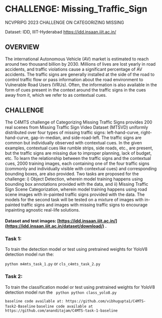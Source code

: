 # CHALLENGE: Missing_Traffic_Sign
NCVPRIPG 2023 CHALLENGE ON CATEGORIZING MISSING

Dataset: IDD, IIIT-Hyderabad https://idd.insaan.iiit.ac.in/
## OVERVIEW
The international Autonomous Vehicle (AV) market is estimated to reach around two thousand billion by 2030. Millions of lives are lost yearly in road accidents, and traffic violations cause a significant percentage of AV accidents. The traffic signs are generally installed at the side of the road to control traffic flow or pass information about the road environment to Vulnerable Road Users (VRUs). Often, the information is also available in the form of cues present in the context around the traffic signs in the cues away from it, which we refer to as contextual cues.

## CHALLENGE
The C4MTS challenge of Categorizing Missing Traffic Signs provides 200 real scenes from Missing Traffic Sign Video Dataset (MTSVD) uniformly distributed over four types of missing traffic signs: left-hand-curve, right-hand-curve, gap-in-median, and side-road-left. The traffic signs are common but individually observed with contextual cues. In the given examples, contextual cues like rumble strips, side roads, etc., are present, but the traffic signs are missing due to improper planning, lack of budget, etc. To learn the relationship between the traffic signs and the contextual cues, 2000 training images, each containing one of the four traffic signs (commonly and individually visible with contextual cues) and corresponding bounding boxes, are also provided. Two tasks are proposed for the challenge: i) Object Detection, wherein model training happens using bounding box annotations provided with the data, and ii) Missing Traffic Sign Scene Categorization, wherein model training happens using road scene images with in-painted traffic signs provided with the data. The models for the second task will be tested on a mixture of images with in-painted traffic signs and images with missing traffic signs to encourage inpainting agnostic real-life solutions.

#### Dataset and test images: [https://idd.insaan.iiit.ac.in/](https://idd.insaan.iiit.ac.in/dataset/download/) .

### Task 1:

To train the detection model or test using pretrained weights for YoloV8 detection model run the:

` python m4mts_task_1.py
`
or 
`cls_c4mts_task_2.py
`


### Task 2:

To train the classification model or test using pretrained weights for YoloV8 detection model run the ` python python class_yolo8.py`






`baseline code available at: https://github.com/vibhugupta1/C4MTS-Task2-Baseline`
`baseline code available at https://github.com/ananditajam/C4MTS-task-1-baseline`
